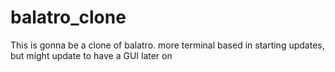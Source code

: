 # balatro_clone
This is gonna be a clone of balatro. more terminal based in starting updates, but might update to have a GUI later on
